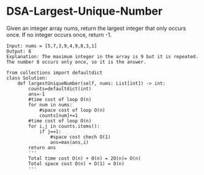 # DSA-Largest-Unique-Number
Given an integer array nums, return the largest integer that only occurs once. If no integer occurs once, return -1.
```
Input: nums = [5,7,3,9,4,9,8,3,1]
Output: 8
Explanation: The maximum integer in the array is 9 but it is repeated. The number 8 occurs only once, so it is the answer.
```
```
from collections import defaultdict
class Solution:
    def largestUniqueNumber(self, nums: List[int]) -> int:
        counts=defaultdict(int)
        ans=-1
        #time cost of loop O(n)
        for num in nums:
            #space cost of loop O(n)
            counts[num]+=1
        #time cost of loop O(n)    
        for i,j in counts.items():
            if j==1:
                #space cost chech O(1)
                ans=max(ans,i)
        return ans
        '''
        Total time cost O(n) + O(n) = 2O(n)= O(n)
        Total space cost O(n) + O(1) = O(n)
        '''
```
